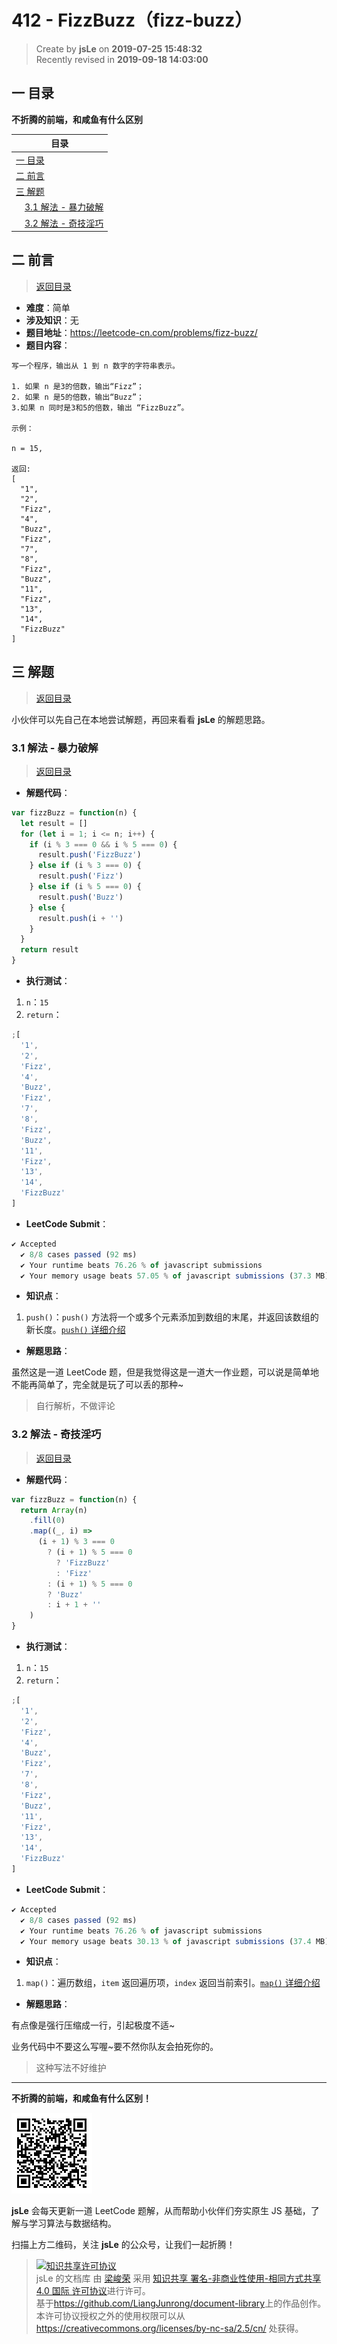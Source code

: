 # 412 - FizzBuzz（fizz-buzz）

> Create by **jsLe** on **2019-07-25 15:48:32**  
> Recently revised in **2019-09-18 14:03:00**

## <a name="chapter-one" id="chapter-one">一 目录</a>

**不折腾的前端，和咸鱼有什么区别**

| 目录                                                                                     |
| ---------------------------------------------------------------------------------------- |
| [一 目录](#chapter-one)                                                                  |
| <a name="catalog-chapter-two" id="catalog-chapter-two"></a>[二 前言](#chapter-two)       |
| <a name="catalog-chapter-three" id="catalog-chapter-three"></a>[三 解题](#chapter-three) |
| &emsp;[3.1 解法 - 暴力破解](#chapter-three-one)                                          |
| &emsp;[3.2 解法 - 奇技淫巧](#chapter-three-two)                                          |

## <a name="chapter-two" id="chapter-two">二 前言</a>

> [返回目录](#chapter-one)

- **难度**：简单
- **涉及知识**：无
- **题目地址**：https://leetcode-cn.com/problems/fizz-buzz/
- **题目内容**：

```
写一个程序，输出从 1 到 n 数字的字符串表示。

1. 如果 n 是3的倍数，输出“Fizz”；
2. 如果 n 是5的倍数，输出“Buzz”；
3.如果 n 同时是3和5的倍数，输出 “FizzBuzz”。

示例：

n = 15,

返回:
[
  "1",
  "2",
  "Fizz",
  "4",
  "Buzz",
  "Fizz",
  "7",
  "8",
  "Fizz",
  "Buzz",
  "11",
  "Fizz",
  "13",
  "14",
  "FizzBuzz"
]
```

## <a name="chapter-three" id="chapter-three">三 解题</a>

> [返回目录](#chapter-one)

小伙伴可以先自己在本地尝试解题，再回来看看 **jsLe** 的解题思路。

### <a name="chapter-three-one" id="chapter-three-one">3.1 解法 - 暴力破解</a>

> [返回目录](#chapter-one)

- **解题代码**：

```js
var fizzBuzz = function(n) {
  let result = []
  for (let i = 1; i <= n; i++) {
    if (i % 3 === 0 && i % 5 === 0) {
      result.push('FizzBuzz')
    } else if (i % 3 === 0) {
      result.push('Fizz')
    } else if (i % 5 === 0) {
      result.push('Buzz')
    } else {
      result.push(i + '')
    }
  }
  return result
}
```

- **执行测试**：

1. `n`：`15`
2. `return`：

```js
;[
  '1',
  '2',
  'Fizz',
  '4',
  'Buzz',
  'Fizz',
  '7',
  '8',
  'Fizz',
  'Buzz',
  '11',
  'Fizz',
  '13',
  '14',
  'FizzBuzz'
]
```

- **LeetCode Submit**：

```js
✔ Accepted
  ✔ 8/8 cases passed (92 ms)
  ✔ Your runtime beats 76.26 % of javascript submissions
  ✔ Your memory usage beats 57.05 % of javascript submissions (37.3 MB)
```

- **知识点**：

1. `push()`：`push()` 方法将一个或多个元素添加到数组的末尾，并返回该数组的新长度。[`push()` 详细介绍](https://github.com/LiangJunrong/document-library/blob/master/JavaScript-library/JavaScript/%E5%86%85%E7%BD%AE%E5%AF%B9%E8%B1%A1/Array/push.md)

- **解题思路**：

虽然这是一道 LeetCode 题，但是我觉得这是一道大一作业题，可以说是简单地不能再简单了，完全就是玩了可以丢的那种~

> 自行解析，不做评论

### <a name="chapter-three-two" id="chapter-three-two">3.2 解法 - 奇技淫巧</a>

> [返回目录](#chapter-one)

- **解题代码**：

```js
var fizzBuzz = function(n) {
  return Array(n)
    .fill(0)
    .map((_, i) =>
      (i + 1) % 3 === 0
        ? (i + 1) % 5 === 0
          ? 'FizzBuzz'
          : 'Fizz'
        : (i + 1) % 5 === 0
        ? 'Buzz'
        : i + 1 + ''
    )
}
```

- **执行测试**：

1. `n`：`15`
2. `return`：

```js
;[
  '1',
  '2',
  'Fizz',
  '4',
  'Buzz',
  'Fizz',
  '7',
  '8',
  'Fizz',
  'Buzz',
  '11',
  'Fizz',
  '13',
  '14',
  'FizzBuzz'
]
```

- **LeetCode Submit**：

```js
✔ Accepted
  ✔ 8/8 cases passed (92 ms)
  ✔ Your runtime beats 76.26 % of javascript submissions
  ✔ Your memory usage beats 30.13 % of javascript submissions (37.4 MB)
```

- **知识点**：

1. `map()`：遍历数组，`item` 返回遍历项，`index` 返回当前索引。[`map()` 详细介绍](https://github.com/LiangJunrong/document-library/blob/master/JavaScript-library/JavaScript/%E5%86%85%E7%BD%AE%E5%AF%B9%E8%B1%A1/Array/map.md)

- **解题思路**：

有点像是强行压缩成一行，引起极度不适~

业务代码中不要这么写喔~要不然你队友会拍死你的。

> 这种写法不好维护

---

**不折腾的前端，和咸鱼有什么区别！**

![图](../../../public-repertory/img/z-small-wechat-public-address.jpg)

**jsLe** 会每天更新一道 LeetCode 题解，从而帮助小伙伴们夯实原生 JS 基础，了解与学习算法与数据结构。

扫描上方二维码，关注 **jsLe** 的公众号，让我们一起折腾！

> <a rel="license" href="http://creativecommons.org/licenses/by-nc-sa/4.0/"><img alt="知识共享许可协议" style="border-width:0" src="https://i.creativecommons.org/l/by-nc-sa/4.0/88x31.png" /></a><br /><span xmlns:dct="http://purl.org/dc/terms/" property="dct:title">jsLe 的文档库</span> 由 <a xmlns:cc="http://creativecommons.org/ns#" href="https://github.com/LiangJunrong/document-library" property="cc:attributionName" rel="cc:attributionURL">梁峻荣</a> 采用 <a rel="license" href="http://creativecommons.org/licenses/by-nc-sa/4.0/">知识共享 署名-非商业性使用-相同方式共享 4.0 国际 许可协议</a>进行许可。<br />基于<a xmlns:dct="http://purl.org/dc/terms/" href="https://github.com/LiangJunrong/document-library" rel="dct:source">https://github.com/LiangJunrong/document-library</a>上的作品创作。<br />本许可协议授权之外的使用权限可以从 <a xmlns:cc="http://creativecommons.org/ns#" href="https://creativecommons.org/licenses/by-nc-sa/2.5/cn/" rel="cc:morePermissions">https://creativecommons.org/licenses/by-nc-sa/2.5/cn/</a> 处获得。
